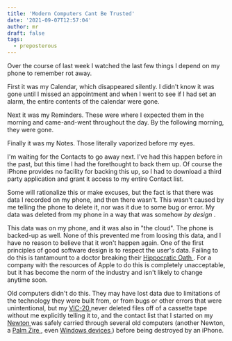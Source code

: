 ```yaml
---
title: 'Modern Computers Cant Be Trusted'
date: '2021-09-07T12:57:04'
author: mr
draft: false
tags:
  - preposterous
---
```

Over the course of last week I watched the last few things I depend on my
phone to remember rot away.

First it was my Calendar, which disappeared silently. I didn't know it was
gone until I missed an appointment and when I went to see if I had set an
alarm, the entire contents of the calendar were gone.

Next it was my Reminders. These were where I expected them in the morning and
came-and-went throughout the day. By the following morning, they were gone.

Finally it was my Notes. Those literally vaporized before my eyes.

I'm waiting for the Contacts to go away next. I've had this happen before in
the past, but this time I had the forethought to back them up. Of course the
iPhone provides no facility for backing this up, so I had to download a third
party application and grant it access to my entire Contact list.

Some will rationalize this or make excuses, but the fact is that there was
data I recorded on my phone, and then there wasn't. This wasn't caused by me
telling the phone to delete it, nor was it due to some bug or error. My data
was deleted from my phone in a way that was somehow _by design_ .

This data was on my phone, and it was also in "the cloud". The phone is
backed-up as well. None of this prevented me from loosing this data, and I
have no reason to believe that it won't happen again. One of the first
principles of good software design is to respect the user's data. Failing to
do this is tantamount to a doctor breaking their [ Hippocratic Oath
](https://en.wikipedia.org/wiki/Hippocratic_Oath) . For a company with the
resources of Apple to do this is completely unacceptable, but it has become
the norm of the industry and isn't likely to change anytime soon.

Old computers didn't do this. They may have lost data due to limitations of
the technology they were built from, or from bugs or other errors that were
unintentional, but my [ VIC-20 ](https://en.wikipedia.org/wiki/Vic-20) never
deleted files off of a cassette tape without me explicitly telling it to, and
the contact list that I started on my [ Newton
](https://en.wikipedia.org/wiki/Apple_Newton) was safely carried through
several old computers (another Newton, a [ Palm Zire
](https://en.wikipedia.org/wiki/Palm_Zire) , even [ Windows devices
](https://en.wikipedia.org/wiki/Ipaq) ) before being destroyed by an iPhone.

  

